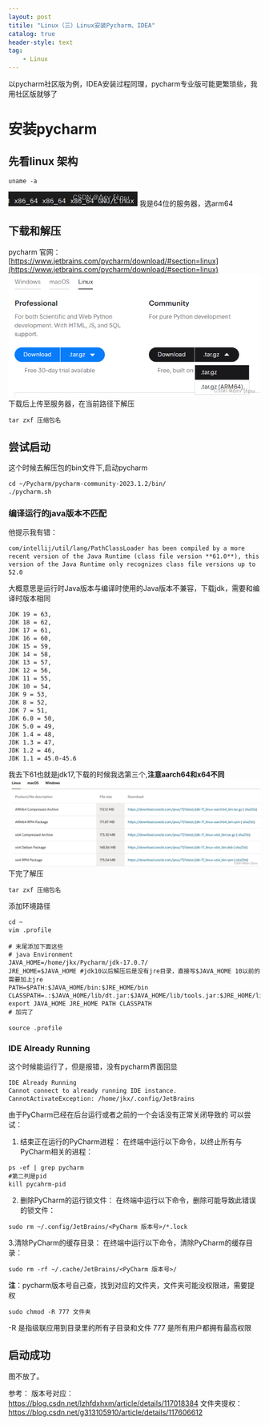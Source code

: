 ```yaml
---
layout: post
titile: "Linux（三）Linux安装Pycharm、IDEA"
catalog: true
header-style: text
tag: 
    - Linux
---
```


以pycharm社区版为例，IDEA安装过程同理，pycharm专业版可能更繁琐些，我用社区版就够了
# 安装pycharm

## 先看linux 架构
```linux
uname -a
```
![在这里插入图片描述](/img/Linux安装Pycharm/系统型号.png)
我是64位的服务器，选arm64
## 下载和解压
pycharm 官网：[https://www.jetbrains.com/pycharm/download/#section=linux](https://www.jetbrains.com/pycharm/download/#section=linux)
![在这里插入图片描述](/img/Linux安装Pycharm/官网.png)
下载后上传至服务器，在当前路径下解压
```linux
tar zxf 压缩包名
```
## 尝试启动
这个时候去解压包的bin文件下,启动pycharm
```linux
cd ~/Pycharm/pycharm-community-2023.1.2/bin/
./pycharm.sh
```

### 编译运行的java版本不匹配
他提示我有错：
```
com/intellij/util/lang/PathClassLoader has been compiled by a more recent version of the Java Runtime (class file version **61.0**), this version of the Java Runtime only recognizes class file versions up to 52.0
```
大概意思是运行时Java版本与编译时使用的Java版本不兼容，下载jdk，需要和编译时版本相同
```
JDK 19 = 63,
JDK 18 = 62,
JDK 17 = 61,
JDK 16 = 60,
JDK 15 = 59,
JDK 14 = 58,
JDK 13 = 57,
JDK 12 = 56,
JDK 11 = 55,
JDK 10 = 54,
JDK 9 = 53,
JDK 8 = 52,
JDK 7 = 51,
JDK 6.0 = 50,
JDK 5.0 = 49,
JDK 1.4 = 48,
JDK 1.3 = 47,
JDK 1.2 = 46,
JDK 1.1 = 45.0-45.6
```

我去下61也就是jdk17,下载的时候我选第三个,**注意aarch64和x64不同**
![在这里插入图片描述](/img/Linux安装Pycharm/安装包版本.png)
下完了解压
```linux
tar zxf 压缩包名
```
添加环境路径
```linux
cd ~
vim .profile

# 末尾添加下面这些
# java Environment
JAVA_HOME=/home/jkx/Pycharm/jdk-17.0.7/
JRE_HOME=$JAVA_HOME #jdk10以后解压后是没有jre目录，直接写$JAVA_HOME 10以前的需要加上jre
PATH=$PATH:$JAVA_HOME/bin:$JRE_HOME/bin
CLASSPATH=.:$JAVA_HOME/lib/dt.jar:$JAVA_HOME/lib/tools.jar:$JRE_HOME/lib
export JAVA_HOME JRE_HOME PATH CLASSPATH
# 加完了

source .profile
```

### IDE Already Running
这个时候能运行了，但是报错，没有pycharm界面回显
```
IDE Already Running
Cannot connect to already running IDE instance.
CannotActivateException: /home/jkx/.config/JetBrains
```
由于PyCharm已经在后台运行或者之前的一个会话没有正常关闭导致的
可以尝试：

1. 结束正在运行的PyCharm进程：
在终端中运行以下命令，以终止所有与PyCharm相关的进程：
```linux
ps -ef | grep pycharm
#第二列是pid
kill pycahrm-pid
```
2. 删除PyCharm的运行锁文件：
在终端中运行以下命令，删除可能导致此错误的锁文件：
```linux
sudo rm ~/.config/JetBrains/<PyCharm 版本号>/*.lock
```
3.清除PyCharm的缓存目录：
在终端中运行以下命令，清除PyCharm的缓存目录：
```linux
sudo rm -rf ~/.cache/JetBrains/<PyCharm 版本号>/
```

**注**：pycharm版本号自己查，找到对应的文件夹，文件夹可能没权限进，需要提权
```linux
sudo chmod -R 777 文件夹
```
-R 是指级联应用到目录里的所有子目录和文件
777 是所有用户都拥有最高权限
## 启动成功
图不放了。

参考：
版本号对应：https://blog.csdn.net/lzhfdxhxm/article/details/117018384
文件夹提权：https://blog.csdn.net/g313105910/article/details/117606612



